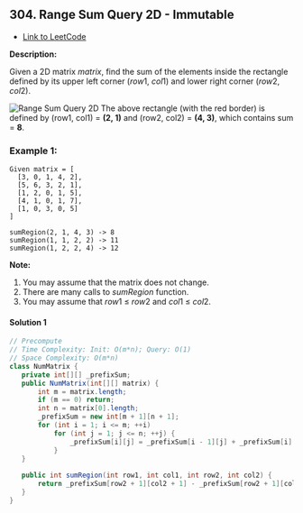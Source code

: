 ## 304. Range Sum Query 2D - Immutable

- [Link to LeetCode](https://leetcode.com/problems/range-sum-query-2d-immutable/)

**Description:**



Given a 2D matrix *matrix*, find the sum of the elements inside the rectangle defined by its upper left corner (*row*1, *col*1) and lower right corner (*row*2, *col*2).

![Range Sum Query 2D](https://leetcode.com/static/images/courses/range_sum_query_2d.png)
The above rectangle (with the red border) is defined by (row1, col1) = **(2, 1)** and (row2, col2) = **(4, 3)**, which contains sum = **8**.



<!-- tabs:start -->

### **Example 1:**

```
Given matrix = [
  [3, 0, 1, 4, 2],
  [5, 6, 3, 2, 1],
  [1, 2, 0, 1, 5],
  [4, 1, 0, 1, 7],
  [1, 0, 3, 0, 5]
]

sumRegion(2, 1, 4, 3) -> 8
sumRegion(1, 1, 2, 2) -> 11
sumRegion(1, 2, 2, 4) -> 12
```

<!-- tabs:end -->



**Note:**

1. You may assume that the matrix does not change.
2. There are many calls to *sumRegion* function.
3. You may assume that *row*1 ≤ *row*2 and *col*1 ≤ *col*2.



<!-- tabs:start -->

#### **Solution 1**



```java
// Precompute
// Time Complexity: Init: O(m*n); Query: O(1)
// Space Complexity: O(m*n)
class NumMatrix {
   private int[][] _prefixSum;
   public NumMatrix(int[][] matrix) {
       int m = matrix.length;
       if (m == 0) return;
       int n = matrix[0].length;
       _prefixSum = new int[m + 1][n + 1];
       for (int i = 1; i <= m; ++i)
           for (int j = 1; j <= n; ++j) {
               _prefixSum[i][j] = _prefixSum[i - 1][j] + _prefixSum[i][j - 1] - _prefixSum[i - 1][j - 1] + matrix[i - 1][j - 1];
           }
   }
  
   public int sumRegion(int row1, int col1, int row2, int col2) {
       return _prefixSum[row2 + 1][col2 + 1] - _prefixSum[row2 + 1][col1] - _prefixSum[row1][col2 + 1] + _prefixSum[row1][col1];
   }
}
```




<!-- tabs:end -->



